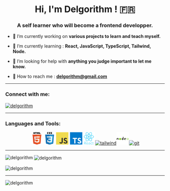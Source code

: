 <h1 align="center">Hi, I'm Delgorithm ! 🇫🇷</h1>
<h3 align="center">A self learner who will become a frontend developper.</h3>



- 🎯 I’m currently working on **various projects to learn and teach myself.**

- 🎯 I’m currently learning : **React, JavaScript, TypeScript, Tailwind, Node.**

- 🎯 I’m looking for help with **anything you judge important to let me know.**

- 📨 How to reach me : **delgorithm@gmail.com**

----------

<h3 align="left">Connect with me:</h3>
<p align="left">
<a href="https://twitter.com/delgorithm" target="blank"><img align="center" src="https://raw.githubusercontent.com/rahuldkjain/github-profile-readme-generator/master/src/images/icons/Social/twitter.svg" alt="delgorithm" height="30" width="40" /></a>
</p>

----------

<h3 align="left">Languages and Tools:</h3>
<p align="center"><a href="https://www.w3.org/html/" target="_blank" rel="noreferrer"><img src="https://raw.githubusercontent.com/devicons/devicon/master/icons/html5/html5-original-wordmark.svg" alt="html5" width="40" height="40"/></a><a href="https://www.w3schools.com/css/" target="_blank" rel="noreferrer"><img src="https://raw.githubusercontent.com/devicons/devicon/master/icons/css3/css3-original-wordmark.svg" alt="css3" width="40" height="40"/></a><a href="https://developer.mozilla.org/en-US/docs/Web/JavaScript" target="_blank" rel="noreferrer"><img src="https://raw.githubusercontent.com/devicons/devicon/master/icons/javascript/javascript-original.svg" alt="javascript" width="40" height="40"/></a> <a href="https://www.typescriptlang.org/" target="_blank" rel="noreferrer"> <img src="https://raw.githubusercontent.com/devicons/devicon/master/icons/typescript/typescript-original.svg" alt="typescript" width="40" height="40"/></a><a href="https://reactjs.org/" target="_blank" rel="noreferrer"><img src="https://raw.githubusercontent.com/devicons/devicon/master/icons/react/react-original-wordmark.svg" alt="react" width="40" height="40"/></a><a href="https://tailwindcss.com/" target="_blank" rel="noreferrer"><img src="https://www.vectorlogo.zone/logos/tailwindcss/tailwindcss-icon.svg" alt="tailwind" width="40" height="40"/></a><a href="[https://nodejs.org](https://nodejs.org/)" target="_blank" rel="noreferrer"><img src="https://raw.githubusercontent.com/devicons/devicon/master/icons/nodejs/nodejs-original-wordmark.svg" alt="nodejs" width="40" height="40"/></a><a href="https://git-scm.com/" target="_blank" rel="noreferrer"><img src="https://www.vectorlogo.zone/logos/git-scm/git-scm-icon.svg" alt="git" width="40" height="40"/></a></p>

----------

<p><img align="left" src="https://github-readme-stats.vercel.app/api/top-langs?username=delgorithm&show_icons=true&locale=en&layout=compact" alt="delgorithm" /></p>

<p>&nbsp;<img align="center" src="https://github-readme-stats.vercel.app/api?username=delgorithm&show_icons=true&locale=en" alt="delgorithm" /></p>

<p><img align="center" src="https://github-readme-streak-stats.herokuapp.com/?user=delgorithm&" alt="delgorithm" /></p>

----------

<p align="left"> <img src="https://komarev.com/ghpvc/?username=delgorithm&label=Profile%20views&color=0e75b6&style=flat" alt="delgorithm" /> </p>
